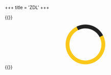 +++
title = 'ZDL'
+++

{{<rawhtml>}}
<style>
.zdl-row
{
    width: calc(100% - 18px);
    height: 180px;
    margin: 6px;

    background-color: rgb(34,34,34);
    color: rgb(251, 199, 25);

    display: flex;
    flex-direction: row;
    overflow: hidden;
    border-radius: 12px;
    border: 3px solid rgb(34,34,34);
    box-sizing:border-box;
}

.zdl-rank
{
    width: 72px;
    height: 100%;
    position: relative;
    border-right: 3px solid rgb(34,34,34);
}

.zdl-index
{
    position: absolute;
    height: 36px;
    width: 66px;
    top: 6px;
    left: 6px;
    text-align: center;
    font-size: 28px;
    line-height: 36px;
    background-color: black;
    border-radius: 6px 0 0 6px;
    background-color: rgb(34,34,34,0.5);
    user-select:none;
}

.zdl-points
{
    position: absolute;
    height: 72px;
    width: 66px;
    top: 48px;
    left: 6px;
    text-align: center;
    font-size: 18px;
    line-height: 33px;
    padding-top: 6px;
    background-color: black;
    border-radius: 6px 0 0 6px;
    background-color: rgb(34,34,34, 0.5);
    box-sizing: border-box;
    user-select:none;
}

.zdl-steam
{
    position: absolute;
    height: 42px;
    width: 66px;
    bottom: 6px;
    left: 6px;
    background-color: black;
    border-radius: 6px 0 0 6px;
    background-color: rgb(34,34,34, 0.5);
    background-image: url('/steamIconYellow.png');
    background-size: contain;
    background-repeat: no-repeat;
    background-position: center;
}

.zdl-steam:hover
{
    background-color: rgb(255, 255, 255, 0.3);
    cursor: pointer;
}

.zdl-image 
{
    width: 282px;
    height: 180px;  
    object-fit: cover;
    border-right: 3px solid rgb(34,34,34);
}

.zdl-content
{
    height: 100%;
    flex: 1;
    position: relative;
    color: rgb(251, 199, 25);
}

.zdl-header
{
    position: absolute;
    height: 36px;
    top: 6px;
    left: 0px;
    right: 6px;
    text-align: left;
    font-size: 18px;
    line-height: 36px;
    background-color: black;
    border-radius: 0 6px 6px 0;
    background-color: rgb(34,34,34,0.5);
    user-select:none;
    padding-left: 12px;
    white-space: nowrap;
    overflow: hidden;
}
.zdl-header span
{
    margin-left: 6px;
    margin-right: 6px;
}

.zdl-description
{
    position: absolute;
    width: 360px;
    top: 96px;
    left: 0px;
    bottom: 6px;
    text-align: left;
    font-size: 18px;
    background-color: black;
    border-radius: 0 6px 6px 0;
    background-color: rgb(34,34,34,0.5);
    user-select:none;
    box-sizing: border-box;
    overflow-y: auto;
    padding: 6px;
}

.zdl-authorTime
{
    position: absolute;
    width: 360px;
    height: 42px;
    top: 48px;
    left: 0px;
    text-align: left;
    font-size: 18px;
    background-color: black;
    border-radius: 0 6px 6px 0;
    background-color: rgb(34,34,34,0.5);
    user-select:none;
    box-sizing: border-box;
    overflow-y: auto;
}

.zdl-authorTime-medal
{
    width: 30px;
    height: 30px;
    position: absolute;
    left: 6px;
    top: 6px;

    background-image: url('/medal_author.png');
    background-size: 95%;
    background-repeat: no-repeat;
    background-position: center;
}

.zdl-authorTime span
{
    height: 30px;
    line-height: 30px;
    position: absolute;
    top: 6px;
    left: 42px;
}

.zdl-records
{
    position: absolute;
    top: 48px;
    right: 6px;
    bottom: 6px;
    left: 366px;
    text-align: left;
    font-size: 32px;
    line-height: 54px;
    background-color: black;
    border-radius: 6px;
    background-color: rgb(34,34,34,0.5);
    user-select:none;
    padding: 6px;
    overflow-y: auto;
}

.orangeText{
    color: rgb(239, 107, 35) !important;
}

.zdl-record-table
{
    width: 100%;
    border-collapse: separate;
    border-spacing: 0 6px;
}

.zdl-record-table tr
{
    background-color: rgb(34,34,34,0.5);
    height: 24px;
    padding-bottom: 3px;
    border-radius: 6px;
}

.zdl-record-table tr td
{
    height: 24px;
    font-size: 18px;
    line-height:24px;
    padding-left: 6px;
    overflow:hidden;
    white-space: nowrap;
}

#zdlMainList, #zdlLegacyList, #zdlScoreboard
{
    display: none;
}

.standardButton
{
    width: 100%;
    box-sizing: border-box;
    margin-bottom: 6px;
}

.headerBlock{
    margin-bottom: 6px;
}

#zdlLoadingPage
{
    display: flex;
    justify-content: center;
    align-items: center;
}

@keyframes spin {
  to {
    transform: rotate(360deg);
  }
}

.loading-circle {
  width: 100px; /* Adjust the size of the circle */
  height: 100px; /* Adjust the size of the circle */
  border-radius: 50%;
  border: 12px solid rgb(251,199,25); /* Color of the circle border */
  border-top-color: rgb(34,34,34); /* Color of the animated part of the circle */
  animation: spin 1s linear infinite; /* Animation for spinning */
}

.youtubeButtonValidation
{
    width: 30px;
    height: 24px;
    position: absolute;
    right: 9px;
    top: 9px;
    display: flex;
    justify-content: center;
    align-items: center;
    background-color: red;
    border-radius: 3px;
    box-sizing: border-box;
    font-size: 10px;
    color : white;
}

.youtubeButtonRecord
{
    width: 26px;
    height: 18px;
    position: absolute;
    right: 3px;
    top: 3px;
    display: flex;
    justify-content: center;
    align-items: center;
    background-color: red;
    border-radius: 3px;
    font-size: 8px;
    color : white;
}

.youtubeButtonValidation:hover, .youtubeButtonRecord:hover 
{
    border: 1px solid white;
    cursor: pointer;
}

</style>
<script type="module" src='/toolkist/zdl.pages.toolkist.js'></script>
<div id="content" class='flex_content'>
    <div class='standardLeftPanel'></div>
    <div class='standardPagePanel' id='zdlLoadingPage'><div class="loading-circle"></div></div>
    <div class='standardPagePanel' id='zdlMainList'></div>
    <div class='standardPagePanel' id='zdlLegacyList'></div>
    <div class='standardPagePanel' id='zdlScoreboard'></div>
</div>
{{</rawhtml>}}
